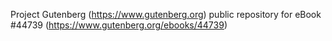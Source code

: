 Project Gutenberg (https://www.gutenberg.org) public repository for eBook #44739 (https://www.gutenberg.org/ebooks/44739)
